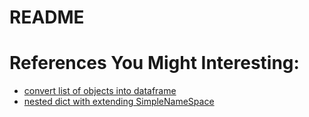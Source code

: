 # README

# References You Might Interesting:
* [convert list of objects into dataframe](https://stackoverflow.com/questions/47623014/converting-a-list-of-objects-to-a-pandas-dataframe/47623250)
* [nested dict with extending SimpleNameSpace](https://dev.to/taqkarim/extending-simplenamespace-for-nested-dictionaries-58e8)